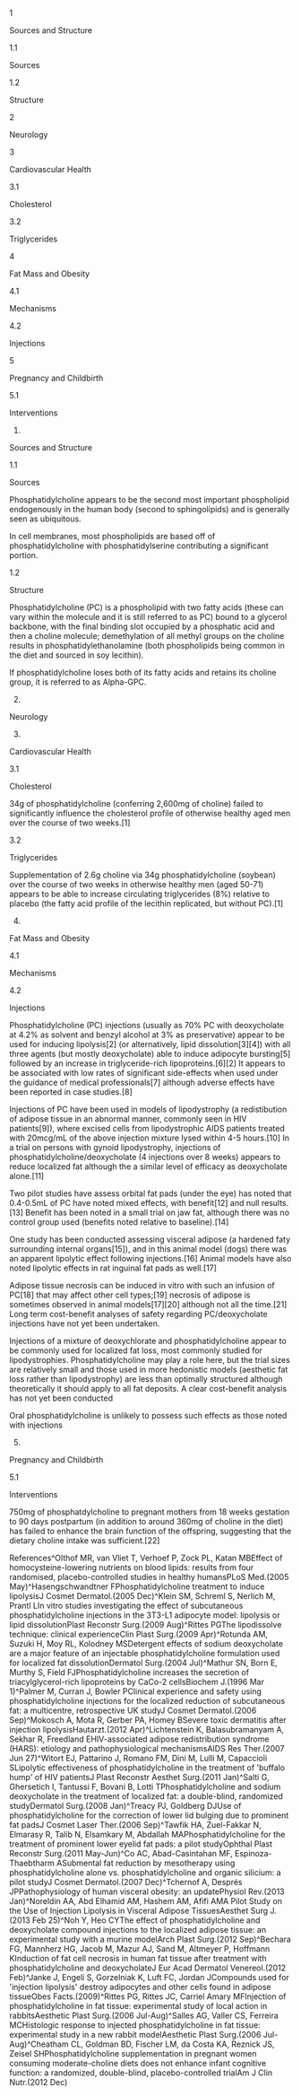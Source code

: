 1

Sources and Structure

1.1

Sources

1.2

Structure

2

Neurology

3

Cardiovascular Health

3.1

Cholesterol

3.2

Triglycerides

4

Fat Mass and Obesity

4.1

Mechanisms

4.2

Injections

5

Pregnancy and Childbirth

5.1

Interventions

1.

Sources and Structure

1.1

Sources

Phosphatidylcholine appears to be the second most important phospholipid endogenously in the human body (second to sphingolipids) and is generally seen as ubiquitous.

In cell membranes, most phospholipids are based off of phosphatidylcholine with phosphatidylserine contributing a significant portion.

1.2

Structure

Phosphatidylcholine (PC) is a phospholipid with two fatty acids (these can vary within the molecule and it is still referred to as PC) bound to a glycerol backbone, with the final binding slot occupied by a phosphatic acid and then a choline molecule; demethylation of all methyl groups on the choline results in phosphatidylethanolamine (both phospholipids being common in the diet and sourced in soy lecithin).

If phosphatidylcholine loses both of its fatty acids and retains its choline group, it is referred to as Alpha-GPC.

2.

Neurology

3.

Cardiovascular Health

3.1

Cholesterol

34g of phosphatidylcholine (conferring 2,600mg of choline) failed to significantly influence the cholesterol profile of otherwise healthy aged men over the course of two weeks.[1]

3.2

Triglycerides

Supplementation of 2.6g choline via 34g phosphatidylcholine (soybean) over the course of two weeks in otherwise healthy men (aged 50-71) appears to be able to increase circulating triglycerides (8%) relative to placebo (the fatty acid profile of the lecithin replicated, but without PC).[1]

4.

Fat Mass and Obesity

4.1

Mechanisms

4.2

Injections

Phosphatidylcholine (PC) injections (usually as 70% PC with deoxycholate at 4.2% as solvent and benzyl alcohol at 3% as preservative) appear to be used for inducing lipolysis[2] (or alternatively, lipid dissolution[3][4]) with all three agents (but mostly deoxycholate) able to induce adipocyte bursting[5] followed by an increase in triglyceride-rich lipoproteins.[6][2] It appears to be associated with low rates of significant side-effects when used under the guidance of medical professionals[7] although adverse effects have been reported in case studies.[8]

Injections of PC have been used in models of lipodystrophy (a redistibution of adipose tissue in an abnormal manner, commonly seen in HIV patients[9]), where excised cells from lipodystrophic AIDS patients treated with 20mcg/mL of the above injection mixture lysed within 4-5 hours.[10] In a trial on persons with gynoid lipodystrophy, injections of phosphatidylcholine/deoxycholate (4 injections over 8 weeks) appears to reduce localized fat although the a similar level of efficacy as deoxycholate alone.[11]

Two pilot studies have assess orbital fat pads (under the eye) has noted that 0.4-0.5mL of PC have noted mixed effects, with benefit[12] and null results.[13] Benefit has been noted in a small trial on jaw fat, although there was no control group used (benefits noted relative to baseline).[14]

One study has been conducted assessing visceral adipose (a hardened faty surrounding internal organs[15]), and in this animal model (dogs) there was an apparent lipolytic effect following injections.[16] Animal models have also noted lipolytic effects in rat inguinal fat pads as well.[17]

Adipose tissue necrosis can be induced in vitro with such an infusion of PC[18] that may affect other cell types;[19] necrosis of adipose is sometimes observed in animal models[17][20] although not all the time.[21] Long term cost-benefit analyses of safety regarding PC/deoxycholate injections have not yet been undertaken.


Injections of a mixture of deoxychlorate and phosphatidylcholine appear to be commonly used for localized fat loss, most commonly studied for lipodystrophies. Phosphatidylcholine may play a role here, but the trial sizes are relatively small and those used in more hedonistic models (aesthetic fat loss rather than lipodystrophy) are less than optimally structured although theoretically it should apply to all fat deposits. A clear cost-benefit analysis has not yet been conducted


Oral phosphatidylcholine is unlikely to possess such effects as those noted with injections


5.

Pregnancy and Childbirth

5.1

Interventions

750mg of phosphatdylcholine to pregnant mothers from 18 weeks gestation to 90 days postpartum (in addition to around 360mg of choline in the diet) has failed to enhance the brain function of the offspring, suggesting that the dietary choline intake was sufficient.[22]

References^Olthof MR, van Vliet T, Verhoef P, Zock PL, Katan MBEffect of homocysteine-lowering nutrients on blood lipids: results from four randomised, placebo-controlled studies in healthy humansPLoS Med.(2005 May)^Hasengschwandtner FPhosphatidylcholine treatment to induce lipolysisJ Cosmet Dermatol.(2005 Dec)^Klein SM, Schreml S, Nerlich M, Prantl LIn vitro studies investigating the effect of subcutaneous phosphatidylcholine injections in the 3T3-L1 adipocyte model: lipolysis or lipid dissolutionPlast Reconstr Surg.(2009 Aug)^Rittes PGThe lipodissolve technique: clinical experienceClin Plast Surg.(2009 Apr)^Rotunda AM, Suzuki H, Moy RL, Kolodney MSDetergent effects of sodium deoxycholate are a major feature of an injectable phosphatidylcholine formulation used for localized fat dissolutionDermatol Surg.(2004 Jul)^Mathur SN, Born E, Murthy S, Field FJPhosphatidylcholine increases the secretion of triacylglycerol-rich lipoproteins by CaCo-2 cellsBiochem J.(1996 Mar 1)^Palmer M, Curran J, Bowler PClinical experience and safety using phosphatidylcholine injections for the localized reduction of subcutaneous fat: a multicentre, retrospective UK studyJ Cosmet Dermatol.(2006 Sep)^Mokosch A, Mota R, Gerber PA, Homey BSevere toxic dermatitis after injection lipolysisHautarzt.(2012 Apr)^Lichtenstein K, Balasubramanyam A, Sekhar R, Freedland EHIV-associated adipose redistribution syndrome (HARS): etiology and pathophysiological mechanismsAIDS Res Ther.(2007 Jun 27)^Witort EJ, Pattarino J, Romano FM, Dini M, Lulli M, Capaccioli SLipolytic effectiveness of phosphatidylcholine in the treatment of 'buffalo hump' of HIV patientsJ Plast Reconstr Aesthet Surg.(2011 Jan)^Salti G, Ghersetich I, Tantussi F, Bovani B, Lotti TPhosphatidylcholine and sodium deoxycholate in the treatment of localized fat: a double-blind, randomized studyDermatol Surg.(2008 Jan)^Treacy PJ, Goldberg DJUse of phosphatidylcholine for the correction of lower lid bulging due to prominent fat padsJ Cosmet Laser Ther.(2006 Sep)^Tawfik HA, Zuel-Fakkar N, Elmarasy R, Talib N, Elsamkary M, Abdallah MAPhosphatidylcholine for the treatment of prominent lower eyelid fat pads: a pilot studyOphthal Plast Reconstr Surg.(2011 May-Jun)^Co AC, Abad-Casintahan MF, Espinoza-Thaebtharm ASubmental fat reduction by mesotherapy using phosphatidylcholine alone vs. phosphatidylcholine and organic silicium: a pilot studyJ Cosmet Dermatol.(2007 Dec)^Tchernof A, Després JPPathophysiology of human visceral obesity: an updatePhysiol Rev.(2013 Jan)^Noreldin AA, Abd Elhamid AM, Hashem AM, Afifi AMA Pilot Study on the Use of Injection Lipolysis in Visceral Adipose TissuesAesthet Surg J.(2013 Feb 25)^Noh Y, Heo CYThe effect of phosphatidylcholine and deoxycholate compound injections to the localized adipose tissue: an experimental study with a murine modelArch Plast Surg.(2012 Sep)^Bechara FG, Mannherz HG, Jacob M, Mazur AJ, Sand M, Altmeyer P, Hoffmann KInduction of fat cell necrosis in human fat tissue after treatment with phosphatidylcholine and deoxycholateJ Eur Acad Dermatol Venereol.(2012 Feb)^Janke J, Engeli S, Gorzelniak K, Luft FC, Jordan JCompounds used for 'injection lipolysis' destroy adipocytes and other cells found in adipose tissueObes Facts.(2009)^Rittes PG, Rittes JC, Carriel Amary MFInjection of phosphatidylcholine in fat tissue: experimental study of local action in rabbitsAesthetic Plast Surg.(2006 Jul-Aug)^Salles AG, Valler CS, Ferreira MCHistologic response to injected phosphatidylcholine in fat tissue: experimental study in a new rabbit modelAesthetic Plast Surg.(2006 Jul-Aug)^Cheatham CL, Goldman BD, Fischer LM, da Costa KA, Reznick JS, Zeisel SHPhosphatidylcholine supplementation in pregnant women consuming moderate-choline diets does not enhance infant cognitive function: a randomized, double-blind, placebo-controlled trialAm J Clin Nutr.(2012 Dec)